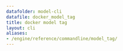 ```yaml
---
datafolder: model-cli
datafile: docker_model_tag
title: docker model tag
layout: cli
aliases:
- /engine/reference/commandline/model_tag/
---
```


<!--
此页面是根据 Docker 源代码自动生成的。如果您想建议更改此处显示的文本，请在 GitHub 上的源代码仓库中打开一个工单或拉取请求：

https://github.com/docker/model-cli
-->

